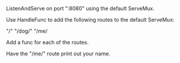 ListenAndServe on port ":8080" using the default ServeMux.

Use HandleFunc to add the following routes to the default ServeMux:

"/"
"/dog/"
"/me/

Add a func for each of the routes.

Have the "/me/" route print out your name.